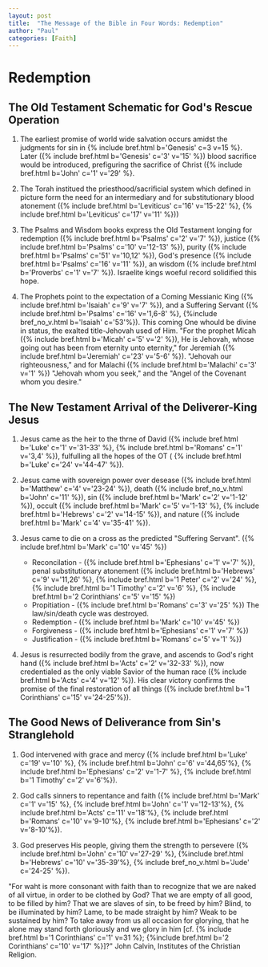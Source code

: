 ```yaml
---
layout: post
title:  "The Message of the Bible in Four Words: Redemption"
author: "Paul"
categories: [Faith]
---
```


# **Redemption**

## The Old Testament Schematic for God's Rescue Operation

1. The earliest promise of world wide salvation occurs amidst the judgments for sin in {% include bref.html b='Genesis' c=3 v=15 %}. Later ({% include bref.html b='Genesis' c='3' v='15' %}) blood sacrifice would be introduced, prefiguring the sacrifice of Christ ({% include bref.html b='John' c='1' v='29' %}.

2. The Torah institued the priesthood/sacrificial system which defined in picture form the need for an intermediary and for substitutionary blood atonement ({% include bref.html b='Leviticus' c='16' v='15-22' %}, {% include bref.html b='Leviticus' c='17' v='11' %}))

3. The Psalms and Wisdom books express the Old Testament longing for redemption ({% include bref.html b='Psalms' c='2' v='7' %}), justice ({% include bref.html b='Psalms' c='10' v='12-13' %}), purity ({% include bref.html b='Psalms' c='51' v='10,12' %}), God's presence ({% include bref.html b='Psalms' c='16' v='11' %}), an wisdom ({% include bref.html b='Proverbs' c='1' v='7' %}). Israelite kings woeful record solidified this hope.

4. The Prophets point to the expectation of a Coming Messianic King ({% include bref.html b='Isaiah' c='9' v='7' %}), and a Suffering Servant ({% include bref.html b='Psalms' c='16' v='1,6-8' %}, {%include bref_no_v.html b='Isaiah' c='53'%}). This coming One whould be divine in status, the exalted title-Jehovah used of Him. "For the prophet Micah ({% include bref.html b='Micah' c='5' v='2' %}), He is Jehovah, whose going out has been from eternity unto eternity," for Jeremiah ({% include bref.html b='Jeremiah' c='23' v='5-6' %}). "Jehovah our righteousness," and for Malachi ({% include bref.html b='Malachi' c='3' v='1' %}) "Jehovah whom you seek," and the "Angel of the Covenant whom you desire."

## The New Testament Arrival of the Deliverer-King Jesus

1. Jesus came as the heir to the thrne of David ({% include bref.html b='Luke' c='1' v='31-33' %}, {% include bref.html b='Romans' c='1' v='3,4' %}), fulfulling all the hopes of the OT ( {% include bref.html b='Luke' c='24' v='44-47' %}).

2. Jesus came with sovereign power over desease ({% include bref.html b='Matthew' c='4' v='23-24' %}), death ({% include bref_no_v.html b='John' c='11' %}), sin ({% include bref.html b='Mark' c='2' v='1-12' %}), occult ({% include bref.html b='Mark' c='5' v='1-13' %}, {% include bref.html b='Hebrews' c='2' v='14-15' %}), and nature ({% include bref.html b='Mark' c='4' v='35-41' %}).

3. Jesus came to die on a cross as the predicted "Suffering Servant". ({% include bref.html b='Mark' c='10' v='45' %})
    * Reconcilation - ({% include bref.html b='Ephesians' c='1' v='7' %}), penal substitutionary atonement ({% include bref.html b='Hebrews' c='9' v='11,26' %}, {% include bref.html b='1 Peter' c='2' v='24' %}, {% include bref.html b='1 Timothy' c='2' v='6' %}, {% include bref.html b='2 Corinthians' c='5' v='15' %})
    * Propitiation - ({% include bref.html b='Romans' c='3' v='25' %}) The law/sin/death cycle was destroyed.
    * Redemption - ({% include bref.html b='Mark' c='10' v='45' %})
    * Forgiveness - ({% include bref.html b='Ephesians' c='1' v='7' %})
    * Justification - ({% include bref.html b='Romans' c='5' v='1' %}) 

4. Jesus is resurrected bodily from the grave, and ascends to God's right hand ({% include bref.html b='Acts' c='2' v='32-33' %}), now credentialed as the only viable Savior of the human race ({% include bref.html b='Acts' c='4' v='12' %}). His clear victory confirms the promise of the final restoration of all things ({% include bref.html b='1 Corinthians' c='15' v='24-25'%}).

## The Good News of Deliverance from Sin's Stranglehold

1. God intervened with grace and mercy ({% include bref.html b='Luke' c='19' v='10' %}, {% include bref.html b='John' c='6' v='44,65'%}, {% include bref.html b='Ephesians' c='2' v='1-7' %}, {% include bref.html b='1 Timothy' c='2' v='6'%}).

2. God calls sinners to repentance and faith ({% include bref.html b='Mark' c='1' v='15' %}, {% include bref.html b='John' c='1' v='12-13'%}, {% include bref.html b='Acts' c='11' v='18'%}, {% include bref.html b='Romans' c='10' v='9-10'%}, {% include bref.html b='Ephesians' c='2' v='8-10'%}). 

3. God preserves His people, giving them the strength to persevere ({% include bref.html b='John' c='10' v='27-29' %}, {%include bref.html b='Hebrews' c='10' v='35-39'%}, {% include bref_no_v.html b='Jude' c='24-25' %}).

"For waht is more consonant with faith than to recognize that we are naked of all virtue, in order to be clothed by God? That we are empty of all good, to be filled by him? That we are slaves of sin, to be freed by him? Blind, to be illuminated by him? Lame, to be made straight by him? Weak to be sustained by him? To take away from us all occasion for glorying, that he alone may stand forth gloriously and we glory in him [cf. {% include bref.html b='1 Corinthians' c='1' v=31 %}; {%include bref.html b='2 Corinthians' c='10' v='17' %}]?" John Calvin, Institutes of the Christian Religion.
